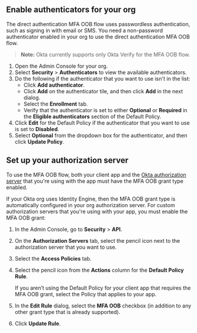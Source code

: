 ## Enable authenticators for your org

The direct authentication MFA OOB flow uses passwordless authentication, such as signing in with email or SMS. You need a non-password authenticator enabled in your org to use the direct authentication MFA OOB flow.

> **Note:** Okta currently supports only Okta Verify for the MFA OOB flow. <!-- Need to update this after the entire feature is rolled out and not limited to Okta Verify -->

1. Open the Admin Console for your org.
1. Select **Security** > **Authenticators** to view the available authenticators.
1. Do the following if the authenticator that you want to use isn't in the list:
    * Click **Add authenticator**.
    * Click **Add** on the authenticator tile, and then click **Add** in the next dialog.
    * Select the **Enrollment** tab.
    * Verify that the authenticator is set to either **Optional** or **Required** in the **Eligible authenticators** section of the Default Policy.
1. Click **Edit** for the Default Policy if the authenticator that you want to use is set to **Disabled**.
1. Select **Optional** from the dropdown box for the authenticator, and then click **Update Policy**.

## Set up your authorization server

To use the MFA OOB flow, both your client app and the [Okta authorization server](/docs/concepts/auth-servers/) that you're using with the app must have the MFA OOB grant type enabled.

If your Okta org uses Identity Engine, then the MFA OOB grant type is automatically configured in your org authorization server. For custom authorization servers that you're using with your app, you must enable the MFA OOB grant:

1. In the Admin Console, go to **Security** > **API**.
2. On the **Authorization Servers** tab, select the pencil icon next to the authorization server that you want to use.
3. Select the **Access Policies** tab.
4. Select the pencil icon from the **Actions** column for the **Default Policy Rule**.

    If you aren’t using the Default Policy for your client app that requires the MFA OOB grant, select the Policy that applies to your app.

5. In the **Edit Rule** dialog, select the **MFA OOB** checkbox (in addition to any other grant type that is already supported).
6. Click **Update Rule**.
